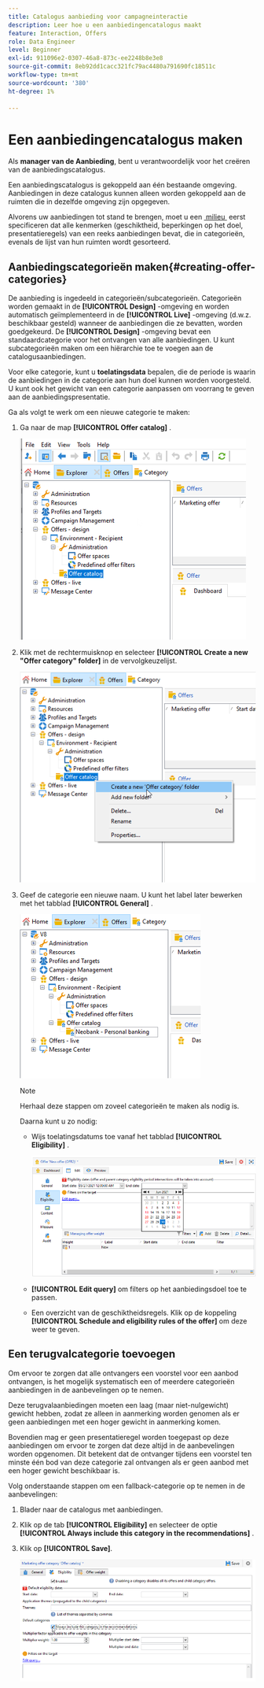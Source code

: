 ```yaml
---
title: Catalogus aanbieding voor campagneinteractie
description: Leer hoe u een aanbiedingencatalogus maakt
feature: Interaction, Offers
role: Data Engineer
level: Beginner
exl-id: 911096e2-0307-46a8-873c-ee2248b8e3e8
source-git-commit: 8eb92dd1cacc321fc79ac4480a791690fc18511c
workflow-type: tm+mt
source-wordcount: '380'
ht-degree: 1%

---
```


# Een aanbiedingencatalogus maken

Als **manager van de Aanbieding**, bent u verantwoordelijk voor het creëren van de aanbiedingscatalogus.

Een aanbiedingscatalogus is gekoppeld aan één bestaande omgeving. Aanbiedingen in deze catalogus kunnen alleen worden gekoppeld aan de ruimten die in dezelfde omgeving zijn opgegeven.

Alvorens uw aanbiedingen tot stand te brengen, moet u een [&#x200B; milieu &#x200B;](interaction-env.md) eerst specificeren dat alle kenmerken (geschiktheid, beperkingen op het doel, presentatieregels) van een reeks aanbiedingen bevat, die in categorieën, evenals de lijst van hun ruimten wordt gesorteerd.

## Aanbiedingscategorieën maken{#creating-offer-categories}

De aanbieding is ingedeeld in categorieën/subcategorieën. Categorieën worden gemaakt in de **[!UICONTROL Design]** -omgeving en worden automatisch geïmplementeerd in de **[!UICONTROL Live]** -omgeving (d.w.z. beschikbaar gesteld) wanneer de aanbiedingen die ze bevatten, worden goedgekeurd. De **[!UICONTROL Design]** -omgeving bevat een standaardcategorie voor het ontvangen van alle aanbiedingen. U kunt subcategorieën maken om een hiërarchie toe te voegen aan de catalogusaanbiedingen.

Voor elke categorie, kunt u **toelatingsdata** bepalen, die de periode is waarin de aanbiedingen in de categorie aan hun doel kunnen worden voorgesteld. U kunt ook het gewicht van een categorie aanpassen om voorrang te geven aan de aanbiedingspresentatie.

Ga als volgt te werk om een nieuwe categorie te maken:

1. Ga naar de map **[!UICONTROL Offer catalog]** .

   ![](assets/offer_cat_create_001.png)

1. Klik met de rechtermuisknop en selecteer **[!UICONTROL Create a new "Offer category" folder]** in de vervolgkeuzelijst.

   ![](assets/offer_cat_create_002.png)

1. Geef de categorie een nieuwe naam. U kunt het label later bewerken met het tabblad **[!UICONTROL General]** .

   ![](assets/offer_cat_create_003.png)

   >[!NOTE]
   >
   >Herhaal deze stappen om zoveel categorieën te maken als nodig is.

   Daarna kunt u zo nodig:

   * Wijs toelatingsdatums toe vanaf het tabblad **[!UICONTROL Eligibility]** .

     ![](assets/offer_cat_create_004.png)

   * **[!UICONTROL Edit query]** om filters op het aanbiedingsdoel toe te passen.

   * Een overzicht van de geschiktheidsregels. Klik op de koppeling **[!UICONTROL Schedule and eligibility rules of the offer]** om deze weer te geven.

## Een terugvalcategorie toevoegen

Om ervoor te zorgen dat alle ontvangers een voorstel voor een aanbod ontvangen, is het mogelijk systematisch een of meerdere categorieën aanbiedingen in de aanbevelingen op te nemen.

Deze terugvalaanbiedingen moeten een laag (maar niet-nulgewicht) gewicht hebben, zodat ze alleen in aanmerking worden genomen als er geen aanbiedingen met een hoger gewicht in aanmerking komen.

Bovendien mag er geen presentatieregel worden toegepast op deze aanbiedingen om ervoor te zorgen dat deze altijd in de aanbevelingen worden opgenomen. Dit betekent dat de ontvanger tijdens een voorstel ten minste één bod van deze categorie zal ontvangen als er geen aanbod met een hoger gewicht beschikbaar is.

Volg onderstaande stappen om een fallback-categorie op te nemen in de aanbevelingen:

1. Blader naar de catalogus met aanbiedingen.
1. Klik op de tab **[!UICONTROL Eligibility]** en selecteer de optie **[!UICONTROL Always include this category in the recommendations]** .
1. Klik op **[!UICONTROL Save]**.

   ![](assets/offer_cat_default_001.png)
